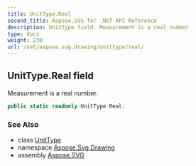 ```yaml
---
title: UnitType.Real
second_title: Aspose.SVG for .NET API Reference
description: UnitType field. Measurement is a real number
type: docs
weight: 230
url: /net/aspose.svg.drawing/unittype/real/
---
```

## UnitType.Real field

Measurement is a real number.

```csharp
public static readonly UnitType Real;
```

### See Also

* class [UnitType](../)
* namespace [Aspose.Svg.Drawing](../../unittype/)
* assembly [Aspose.SVG](../../../)
